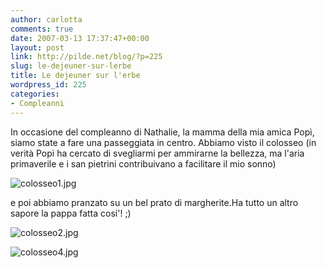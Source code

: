 ```yaml
---
author: carlotta
comments: true
date: 2007-03-13 17:37:47+00:00
layout: post
link: http://pilde.net/blog/?p=225
slug: le-dejeuner-sur-lerbe
title: Le dejeuner sur l'erbe
wordpress_id: 225
categories:
- Compleanni
---
```


In occasione del compleanno di Nathalie, la mamma della mia amica Popì, siamo state a fare una passeggiata in centro. Abbiamo visto il colosseo (in verità Popì ha cercato di svegliarmi per ammirarne la bellezza, ma l'aria primaverile e i san pietrini contribuivano a facilitare il mio sonno)



![colosseo1.jpg]({{baseurl}}/uploads/2007/03/colosseo1.jpg)




e poi abbiamo pranzato su un bel prato di margherite.Ha tutto un altro sapore la pappa fatta cosi'! ;)




![colosseo2.jpg]({{baseurl}}/uploads/2007/03/colosseo2.jpg)




![colosseo4.jpg]({{baseurl}}/uploads/2007/03/colosseo4.jpg)



